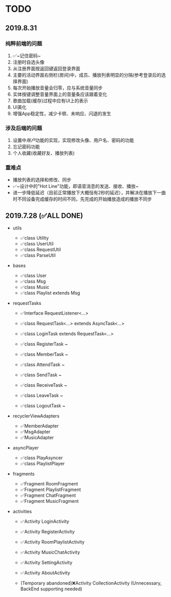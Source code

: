 # TODO

## 2019.8.31

### 纯粹前端的问题

1. ✅~记住密码~
2. 注册时自选头像
3. 从注册界面按返回键返回登录界面
4. 主要的活动界面右侧栏(房间)中，成员、播放列表明显的分隔(参考登录后的选择界面)
5. 每次开始播放音量会归零，应与系统音量同步
6. 实体按键调整音量界面上的音量条应该跟着变化
7. 歌曲加载(缓存)过程中应有UI上的表示
8. UI美化
9. 增强App稳定性，减少卡顿、未响应、闪退的发生

### 涉及后端的问题

1. 设置中*账户*功能的实现，实现修改头像、用户名、密码的功能
2. 忘记密码功能
3. 个人收藏(收藏好友、播放列表)

### 重难点

- 播放列表的选择和修改、同步
- ✅~设计中的"Hot Line"功能，即语音消息的发送、接收、播放~
- 进一步降低延迟（目前正常播放下大概恒有2秒的延迟），并解决在播放下一曲时不同设备完成缓存的时间不同，先完成的开始播放造成的播放不同步

## 2019.7.28 (✅ALL DONE)

- utils
    * ✅class Utility
    * ✅class UserUtil
    * ✅class RequestUtil
    * ✅class ParseUtil

- bases
    * ✅class User
    * ✅class Msg
    * ✅class Music
    * ✅class Playlist extends Msg

- requestTasks
    * ✅Interface RequestListener<...>

    * ✅class RequestTask<...> extends AsyncTask<...>
    * ✅class LoginTask extends RequestTask<...>
    * ✅class RegisterTask ~
    * ✅class MemberTask ~
    * ✅class AttendTask ~
    * ✅class SendTask ~
    * ✅class ReceiveTask ~
    * ✅class LeaveTask ~
    * ✅class LogoutTask ~

- recyclerViewAdapters
    * ✅MemberAdapter
    * ✅MsgAdapter
    * ✅MusicAdapter

- asyncPlayer
    * ✅class PlayAsyncer
    * ✅class PlaylistPlayer

- fragments
    * ✅Fragment RoomFragment
    * ✅Fragment PlaylistFragment
    * ✅Fragment ChatFragment
    * ✅Fragment MusicFragment

- activities
    * ✅Activity LoginActivity
    * ✅Activity RegisterActivity

    * ✅Activity RoomPlaylistActivity
    * ✅Activity MusicChatActivity

    * ✅Activity SettingActivity
    * ✅Activity AboutActivity

    * (Temporary abandoned)❌Activity CollectionActivity (Unnecessary, BackEnd supporting needed)